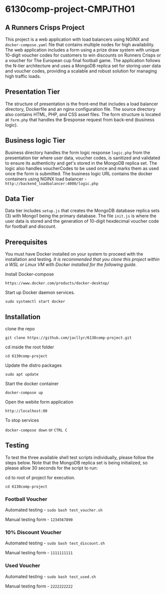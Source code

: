 # 6130comp-project-CMPJTHO1

## A Runners Crisps Project

This project is a web application with load balancers using NGINX and `docker-compose.yaml` file that contains multiple nodes for high availability. The web application includes a form using a prize draw system with unique 10-digit voucher codes for customers to win discounts on Runners Crisps or a voucher for The European cup final football game. The application follows the N-tier architecture and uses a MongoDB replica set for storing user data and voucher codes, providing a scalable and robust solution for managing high traffic loads.

## Presentation Tier

The structure of presentation is the front-end that includes a load balancer directory, Dockerfile and an nginx configuration file. The source directory also contains HTML, PHP, and CSS asset files. The form structure is located at `form.php` that handles the $response request from back-end (business logic).

## Business logic Tier

Business directory handles the form logic response `logic.php` from the presentation tier where user data, voucher codes, is sanitized and validated to ensure its authenticity and get's stored in the MongoDB replica set. The logic also handles voucherCodes to be used once and marks them as used once the form is submitted. The business logic URL contains the docker containers using NGINX load balancer - `http://backend_loadbalancer:4000/logic.php`

## Data Tier

Data tier includes `setup.js` that creates the MongoDB database replica sets (3) with Mongo1 being the primary database. The file `init.js` is where the user data is stored and the generation of 10-digit hexdecimal voucher code for football and discount.

## Prerequisites

You must have Docker installed on your system to proceed with the installation and testing. *It is recommended that you clone this project within a WSL or Linux VM with Docker installed for the following guide.*

Install Docker-compose

`https://www.docker.com/products/docker-desktop/`

Start up Docker daemon services.

`sudo systemctl start docker`

## Installation

clone the repo 

`git clone https://github.com/jacllyr/6130comp-project.git`

cd inside the root folder 

`cd 6130comp-project`

Update the distro packages

`sudo apt update`

Start the docker container

`docker-compose up`

Open the webite form application 

`http://localhost:80`

To stop services

`docker-compose down` or `CTRL C`

## Testing

To test the three available shell test scripts individually, please follow the steps below. Note that the MongoDB replica set is being initialized, so please allow 30 seconds for the script to run:

cd to root of project for execution.

`cd 6130comp-project`

### Football Voucher

Automated testing - `sudo bash test_voucher.sh`

Manual testing form - `1234567890`

### 10% Discount Voucher

Automated testing - `sudo bash test_discount.sh`  

Manual testing form -  `1111111111`

### Used Voucher

Automated testing - `sudo bash test_used.sh`

Manual testing form - `2222222222`




